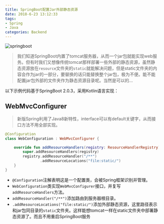 ```yaml
---
title: SpringBoot配置Jar外部静态资源
date: 2018-6-23 13:12:33
tags:
- Spring
- Java
categories: Backend
---
```


![springboot](/images/20180623_springboot.jpg)

> 我们知道SpringBoot内置了tomcat服务器，从而一个jar包就能实现web服务。但有时我们又想像传统tomcat那样部署一些外部的静态资源，虽然静态资源放在`resource`文件夹的`static`就能解决问题，但是static文件夹的内容会作为jar的一部分，要替换的话只能替换整个jar包，极为不便。能不能配置jar包外部的文件夹作为静态资源目录呢。当然是可以的...

以下示例代码基于SpringBoot 2.0.3，采用Kotlin语言实现：

<!--more-->

## WebMvcConfigurer

> 新版Spring利用了Java8新特性，interface可以有default关键字，从而接口方法不用全部实现。

```kotlin
@Configuration
class WebConfiguration : WebMvcConfigurer {

    override fun addResourceHandlers(registry: ResourceHandlerRegistry) {
        super.addResourceHandlers(registry)
        registry.addResourceHandler("/**")
                .addResourceLocations("file:static/")
    }
}
```

- `@Configuration`注解表明这是一个配置类，会被Spring框架识别并管理。
- `WebConfiguration`类实现`WebMvcConfigurer`接口，并复写`addResourceHandlers`方法。
- `addResourceHandler("/**")`添加路由到服务器根目录。
- `.addResourceLocations("file:static/")`添加外部静态资源，这里路径表示和jar包同目录的`static`文件夹。这样能想tomcat一样在static文件夹中部署静态资源了。而且不用重启SpringBoot服务
